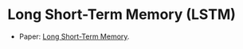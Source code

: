 # Long Short-Term Memory (LSTM)
* Paper: [Long Short-Term Memory](https://direct.mit.edu/neco/article-abstract/9/8/1735/6109/Long-Short-Term-Memory?redirectedFrom=fulltext).
